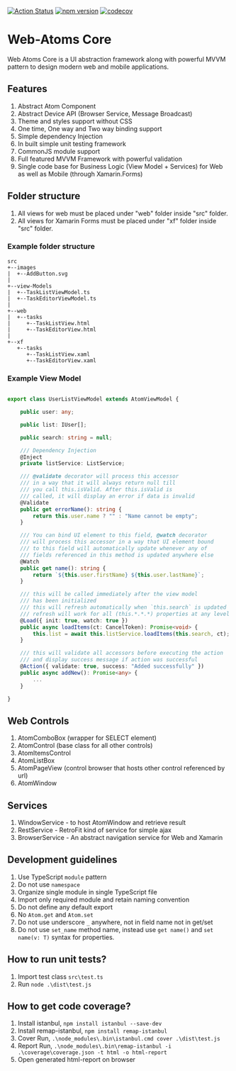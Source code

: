 [![Action Status](https://github.com/neurospeech/web-atoms-core/workflows/Build/badge.svg)](https://github.com/neurospeech/web-atoms-core/actions) [![npm version](https://badge.fury.io/js/web-atoms-core.svg)](https://badge.fury.io/js/web-atoms-core) [![codecov](https://codecov.io/gh/neurospeech/web-atoms-core/branch/master/graph/badge.svg)](https://codecov.io/gh/neurospeech/web-atoms-core)

# Web-Atoms Core
Web Atoms Core is a UI abstraction framework along with powerful MVVM pattern to design modern web and mobile applications.

## Features
1. Abstract Atom Component
2. Abstract Device API (Browser Service, Message Broadcast)
3. Theme and styles support without CSS
4. One time, One way and Two way binding support
5. Simple dependency Injection
6. In built simple unit testing framework
7. CommonJS module support
8. Full featured MVVM Framework with powerful validation
9. Single code base for Business Logic (View Model + Services) for Web as well as Mobile (through Xamarin.Forms)

## Folder structure
1. All views for web must be placed under "web" folder inside "src" folder.
2. All views for Xamarin Forms must be placed under "xf" folder inside "src" folder.

### Example folder structure
```
src
+--images
|  +--AddButton.svg
|
+--view-Models
|  +--TaskListViewModel.ts
|  +--TaskEditorViewModel.ts
|
+--web
|  +--tasks
|     +--TaskListView.html
|     +--TaskEditorView.html
|
+--xf
   +--tasks
      +--TaskListView.xaml
      +--TaskEditorView.xaml 
```

### Example View Model

```typescript

export class UserListViewModel extends AtomViewModel {

    public user: any;

    public list: IUser[];

    public search: string = null;

    /// Dependency Injection
    @Inject
    private listService: ListService;

    /// @validate decorator will process this accessor
    /// in a way that it will always return null till
    /// you call this.isValid. After this.isValid is 
    /// called, it will display an error if data is invalid
    @Validate
    public get errorName(): string {
        return this.user.name ? "" : "Name cannot be empty";
    }

    /// You can bind UI element to this field, @watch decorator
    /// will process this accessor in a way that UI element bound
    /// to this field will automatically update whenever any of
    /// fields referenced in this method is updated anywhere else
    @Watch
    public get name(): string {
        return `${this.user.firstName} ${this.user.lastName}`;
    }

    /// this will be called immediately after the view model 
    /// has been initialized
    /// this will refresh automatically when `this.search` is updated
    /// refresh will work for all (this.*.*.*) properties at any level
    @Load({ init: true, watch: true })
    public async loadItems(ct: CancelToken): Promise<void> {
        this.list = await this.listService.loadItems(this.search, ct);
    }

    /// this will validate all accessors before executing the action
    /// and display success message if action was successful
    @Action({ validate: true, success: "Added successfully" })
    public async addNew(): Promise<any> {
        ... 
    }

}

```

## Web Controls
1. AtomComboBox (wrapper for SELECT element)
2. AtomControl (base class for all other controls)
3. AtomItemsControl
4. AtomListBox
5. AtomPageView (control browser that hosts other control referenced by url)
6. AtomWindow

## Services
1. WindowService - to host AtomWindow and retrieve result
2. RestService - RetroFit kind of service for simple ajax
3. BrowserService - An abstract navigation service for Web and Xamarin

## Development guidelines
1. Use TypeScript `module` pattern
2. Do not use `namespace`
3. Organize single module in single TypeScript file
4. Import only required module and retain naming convention
5. Do not define any default export
6. No `Atom.get` and `Atom.set`
7. Do not use underscore `_` anywhere, not in field name not in get/set
8. Do not use `set_name` method name, instead use `get name()` and `set name(v: T)` syntax for properties.


## How to run unit tests?

1. Import test class `src\test.ts`
2. Run `node .\dist\test.js`

## How to get code coverage?

1. Install istanbul, `npm install istanbul --save-dev`
2. Install remap-istanbul, `npm install remap-istanbul`
3. Cover Run, `.\node_modules\.bin\istanbul.cmd cover .\dist\test.js`
4. Report Run, `.\node_modules\.bin\remap-istanbul -i .\coverage\coverage.json -t html -o html-report`
5. Open generated html-report on browser
